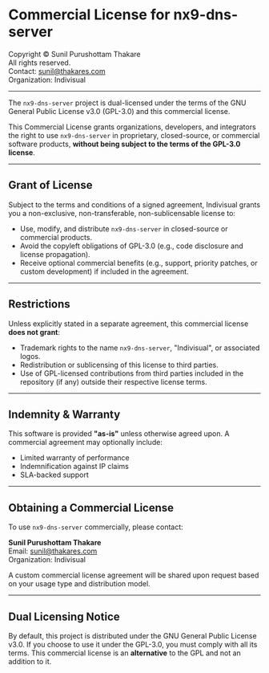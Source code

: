 # Commercial License for nx9-dns-server

Copyright © Sunil Purushottam Thakare  
All rights reserved.  
Contact: sunil@thakares.com  
Organization: Indivisual

---

The `nx9-dns-server` project is dual-licensed under the terms of the GNU General Public License v3.0 (GPL-3.0) and this commercial license.

This Commercial License grants organizations, developers, and integrators the right to use `nx9-dns-server` in proprietary, closed-source, or commercial software products, **without being subject to the terms of the GPL-3.0 license**.

---

## Grant of License

Subject to the terms and conditions of a signed agreement, Indivisual grants you a non-exclusive, non-transferable, non-sublicensable license to:

- Use, modify, and distribute `nx9-dns-server` in closed-source or commercial products.
- Avoid the copyleft obligations of GPL-3.0 (e.g., code disclosure and license propagation).
- Receive optional commercial benefits (e.g., support, priority patches, or custom development) if included in the agreement.

---

## Restrictions

Unless explicitly stated in a separate agreement, this commercial license **does not grant**:

- Trademark rights to the name `nx9-dns-server`, "Indivisual", or associated logos.
- Redistribution or sublicensing of this license to third parties.
- Use of GPL-licensed contributions from third parties included in the repository (if any) outside their respective license terms.

---

## Indemnity & Warranty

This software is provided **"as-is"** unless otherwise agreed upon. A commercial agreement may optionally include:

- Limited warranty of performance
- Indemnification against IP claims
- SLA-backed support

---

## Obtaining a Commercial License

To use `nx9-dns-server` commercially, please contact:

**Sunil Purushottam Thakare**  
Email: [sunil@thakares.com](mailto:sunil@thakares.com)  
Organization: Indivisual

A custom commercial license agreement will be shared upon request based on your usage type and distribution model.

---

## Dual Licensing Notice

By default, this project is distributed under the GNU General Public License v3.0. If you choose to use it under the GPL-3.0, you must comply with all its terms. This commercial license is an **alternative** to the GPL and not an addition to it.
